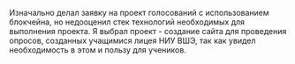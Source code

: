 Изначально делал заявку на проект голосований с использованием блокчейна, но недооценил стек технологий необходимых для выполнения проекта. 
Я выбрал проект - создание сайта для проведения опросов, созданных учащимися лицея НИУ ВШЭ, так как увидел необходимость в этом и пользу для учеников.
